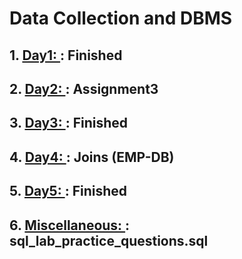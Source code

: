 # **Data Collection and DBMS**

  ## **1. [Day1: ](https://github.com/kushagrapatidar/DC_and_DBMS/tree/main/Day1):** Finished
  ## **2. [Day2: ](https://github.com/kushagrapatidar/DC_and_DBMS/tree/main/Day2):** Assignment3
  ## **3. [Day3: ](https://github.com/kushagrapatidar/DC_and_DBMS/tree/main/Day3):** Finished
  ## **4. [Day4: ](https://github.com/kushagrapatidar/DC_and_DBMS/tree/main/Day4):** Joins (EMP-DB)
  ## **5. [Day5: ](https://github.com/kushagrapatidar/DC_and_DBMS/tree/main/Day5):** Finished
  ## **6. [Miscellaneous: ](https://github.com/kushagrapatidar/DC_and_DBMS/tree/main/Miscellaneous):** sql_lab_practice_questions.sql
